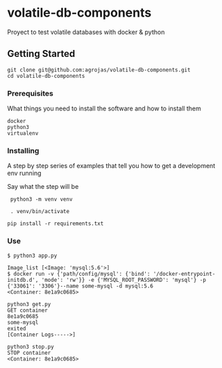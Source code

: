 # volatile-db-components

Proyect to test volatile databases with docker & python

## Getting Started

```
git clone git@github.com:agrojas/volatile-db-components.git
cd volatile-db-components
```
### Prerequisites

What things you need to install the software and how to install them

```
docker
python3
virtualenv
```

### Installing

A step by step series of examples that tell you how to get a development env running

Say what the step will be

```
 python3 -m venv venv
```

```
 . venv/bin/activate
```

```
pip install -r requirements.txt
```

### Use

```
$ python3 app.py

Image_list [<Image: 'mysql:5.6'>]
$ docker run -v {'path/config/mysql': {'bind': '/docker-entrypoint-initdb.d', 'mode': 'rw'}} -e {'MYSQL_ROOT_PASSWORD': 'mysql'} -p {'33061': '3306'}--name some-mysql -d mysql:5.6 
<Container: 8e1a9c0685>

```

```
python3 get.py
GET container
8e1a9c0685
some-mysql
exited
[Container Logs----->]
```


```
python3 stop.py
STOP container
<Container: 8e1a9c0685>
```
